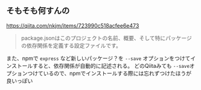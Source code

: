 ## そもそも何すんの

https://qiita.com/nkjm/items/723990c518acfee6e473

> package.jsonはこのプロジェクトの名前、概要、そして特にパッケージの依存関係を定義する設定ファイルです。

また、npmで `express` など新しいパッケージ？を `--save` オプションをつけてインストールすると、依存関係が自動的に記述される。
どのQiitaみても `--save`オプションつけているので、npmでインストールする際には忘れずつけたほうが良いっぽい

